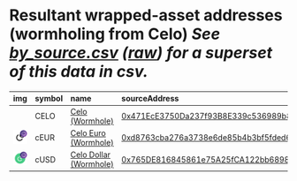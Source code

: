 
Resultant wrapped-asset addresses (wormholing from Celo)
_See [by_source.csv](by_source.csv) ([raw](https://raw.githubusercontent.com/wormhole-foundation/wormhole-token-list/main/content/by_source.csv)) for a superset of this data in csv._
=========================================================================
  
| img                                                                                                        | symbol   | name                                                                | sourceAddress                                                                                                        | solAddress   | solDecimals   | solMarkets   | ethAddress                                                                                                            |   ethDecimals | ethMarkets                          | terraAddress   | terraDecimals   | terraMarkets   | bscAddress   | bscDecimals   | bscMarkets   | maticAddress   | maticDecimals   | maticMarkets   | avaxAddress   | avaxDecimals   | avaxMarkets   | oasisAddress   | oasisDecimals   | oasisMarkets   | algorandAddress   | algorandDecimals   | algorandMarkets   | auroraAddress   | auroraDecimals   | auroraMarkets   | ftmAddress   | ftmDecimals   | ftmMarkets   | karuraAddress   | karuraDecimals   | karuraMarkets   | acalaAddress   | acalaDecimals   | acalaMarkets   | klaytnAddress   | klaytnDecimals   | klaytnMarkets   | nearAddress   | nearDecimals   | nearMarkets   | moonbeamAddress   | moonbeamDecimals   | moonbeamMarkets   | terra2Address   | terra2Decimals   | terra2Markets   | injectiveAddress   | injectiveDecimals   | injectiveMarkets   | aptosAddress   | aptosDecimals   | aptosMarkets   | arbitrumAddress   | arbitrumDecimals   | arbitrumMarkets   | optimismAddress   | optimismDecimals   | optimismMarkets   | xplaAddress   | xplaDecimals   | xplaMarkets   | symbol   |
|:-----------------------------------------------------------------------------------------------------------|:---------|:--------------------------------------------------------------------|:---------------------------------------------------------------------------------------------------------------------|:-------------|:--------------|:-------------|:----------------------------------------------------------------------------------------------------------------------|--------------:|:------------------------------------|:---------------|:----------------|:---------------|:-------------|:--------------|:-------------|:---------------|:----------------|:---------------|:--------------|:---------------|:--------------|:---------------|:----------------|:---------------|:------------------|:-------------------|:------------------|:----------------|:-----------------|:----------------|:-------------|:--------------|:-------------|:----------------|:-----------------|:----------------|:---------------|:----------------|:---------------|:----------------|:-----------------|:----------------|:--------------|:---------------|:--------------|:------------------|:-------------------|:------------------|:----------------|:-----------------|:----------------|:-------------------|:--------------------|:-------------------|:---------------|:----------------|:---------------|:------------------|:-------------------|:------------------|:------------------|:-------------------|:------------------|:--------------|:---------------|:--------------|:-----------------|
|                                                                                                            | CELO     | [Celo (Wormhole)](http://coingecko.com/en/coins/celo)               | [0x471EcE3750Da237f93B8E339c536989b8978a438](https://celoscan.io/address/0x471EcE3750Da237f93B8E339c536989b8978a438) |              |               |              | [0x3294395e62F4eB6aF3f1Fcf89f5602D90Fb3Ef69](https://etherscan.io/address/0x3294395e62F4eB6aF3f1Fcf89f5602D90Fb3Ef69) |            18 | [uniswap](https://app.uniswap.org/) |                |                 |                |              |               |              |                |                 |                |               |                |               |                |                 |                |                   |                    |                   |                 |                  |                 |              |               |              |                 |                  |                 |                |                 |                |                 |                  |                 |               |                |               |                   |                    |                   |                 |                  |                 |                    |                     |                    |                |                 |                |                   |                    |                   |                   |                    |                   |               |                |               | CELO             |
| ![cEUR](https://raw.githubusercontent.com/wormhole-foundation/wormhole-token-list/main/assets/cEUR_wh.png) | cEUR     | [Celo Euro (Wormhole)](http://coingecko.com/en/coins/celo-euro)     | [0xd8763cba276a3738e6de85b4b3bf5fded6d6ca73](https://celoscan.io/address/0xd8763cba276a3738e6de85b4b3bf5fded6d6ca73) |              |               |              | [0xEE586e7Eaad39207F0549BC65f19e336942C992f](https://etherscan.io/address/0xEE586e7Eaad39207F0549BC65f19e336942C992f) |            18 | [curve](https://curve.fi/)          |                |                 |                |              |               |              |                |                 |                |               |                |               |                |                 |                |                   |                    |                   |                 |                  |                 |              |               |              |                 |                  |                 |                |                 |                |                 |                  |                 |               |                |               |                   |                    |                   |                 |                  |                 |                    |                     |                    |                |                 |                |                   |                    |                   |                   |                    |                   |               |                |               | cEUR             |
| ![cUSD](https://raw.githubusercontent.com/wormhole-foundation/wormhole-token-list/main/assets/cUSD_wh.png) | cUSD     | [Celo Dollar (Wormhole)](http://coingecko.com/en/coins/celo-dollar) | [0x765DE816845861e75A25fCA122bb6898B8B1282a](https://celoscan.io/address/0x765DE816845861e75A25fCA122bb6898B8B1282a) |              |               |              | [0xC22956c3CFeC3Ee9A9925abeE044F05Bc47f6632](https://etherscan.io/address/0xC22956c3CFeC3Ee9A9925abeE044F05Bc47f6632) |            18 | [curve](https://curve.fi/)          |                |                 |                |              |               |              |                |                 |                |               |                |               |                |                 |                |                   |                    |                   |                 |                  |                 |              |               |              |                 |                  |                 |                |                 |                |                 |                  |                 |               |                |               |                   |                    |                   |                 |                  |                 |                    |                     |                    |                |                 |                |                   |                    |                   |                   |                    |                   |               |                |               | cUSD             |